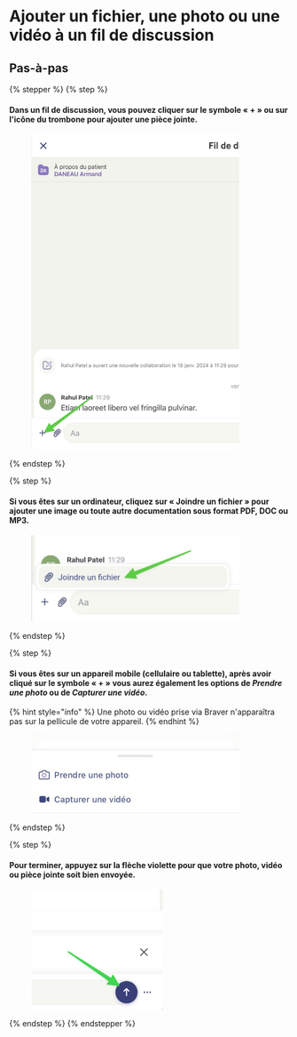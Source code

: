 # Ajouter un fichier, une photo ou une vidéo à un fil de discussion

## Pas-à-pas

{% stepper %}
{% step %}
#### Dans un fil de discussion, vous pouvez cliquer sur le symbole « + » ou sur l'icône du trombone pour ajouter une pièce jointe.

<div align="left"><figure><img src="../../.gitbook/assets/ajouter-un-fichier-une-photo-ou-une-video-a-un-fil-de-discussion-patient - Step 1.jpeg" alt="" width="375"><figcaption></figcaption></figure></div>
{% endstep %}

{% step %}
#### Si vous êtes sur un **ordinateur**, cliquez sur « Joindre un fichier » pour ajouter une image ou toute autre documentation sous format PDF, DOC ou MP3.

<div align="left"><figure><img src="../../.gitbook/assets/ajouter-un-fichier-une-photo-ou-une-video-a-un-fil-de-discussion-patient - Step 2.jpeg" alt="" width="375"><figcaption></figcaption></figure></div>
{% endstep %}

{% step %}
#### Si vous êtes sur un **appareil mobile (cellulaire ou tablette)**, après avoir cliqué sur le symbole « + » vous aurez également les options de _Prendre une photo_ ou de _Capturer une vidéo_.

{% hint style="info" %}
Une photo ou vidéo prise via Braver n'apparaîtra pas sur la pellicule de votre appareil.
{% endhint %}

<div align="left"><figure><img src="../../.gitbook/assets/ajouter-un-fichier-une-photo-ou-une-video-a-un-fil-de-discussion-patient - Step 3.jpeg" alt="" width="375"><figcaption></figcaption></figure></div>
{% endstep %}

{% step %}
#### Pour terminer, appuyez sur la flèche violette pour que votre photo, vidéo ou pièce jointe soit bien envoyée.

<div align="left"><figure><img src="../../.gitbook/assets/ajouter-un-fichier-une-photo-ou-une-video-a-un-fil-de-discussion-patient - Step 6.jpeg" alt="" width="237"><figcaption></figcaption></figure></div>
{% endstep %}
{% endstepper %}
